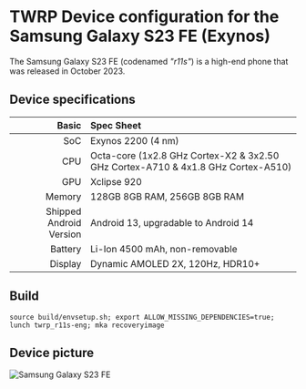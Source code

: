 TWRP Device configuration for the Samsung Galaxy S23 FE (Exynos)
=========================================

The Samsung Galaxy S23 FE (codenamed _"r11s"_) is a high-end phone that was released in October 2023.

## Device specifications

Basic   | Spec Sheet
-------:|:-------------------------
SoC     | Exynos 2200 (4 nm)
CPU     | Octa-core (1x2.8 GHz Cortex-X2 & 3x2.50 GHz Cortex-A710 & 4x1.8 GHz Cortex-A510)
GPU     | Xclipse 920
Memory  | 128GB 8GB RAM, 256GB 8GB RAM
Shipped Android Version | Android 13, upgradable to Android 14
Battery | Li-Ion 4500 mAh, non-removable
Display | Dynamic AMOLED 2X, 120Hz, HDR10+

## Build
```
source build/envsetup.sh; export ALLOW_MISSING_DEPENDENCIES=true; lunch twrp_r11s-eng; mka recoveryimage
```

## Device picture

![Samsung Galaxy S23 FE](https://images.samsung.com/is/image/samsung/p6pim/mx/feature/164868481/mx-feature--nbsp--538749287?$FB_TYPE_I_JPG$ "Samsung Galaxy S23 FE")
